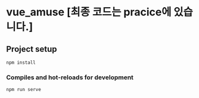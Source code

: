 # vue_amuse [최종 코드는 pracice에 있습니다.]

## Project setup
```
npm install
```

### Compiles and hot-reloads for development
```
npm run serve
```
